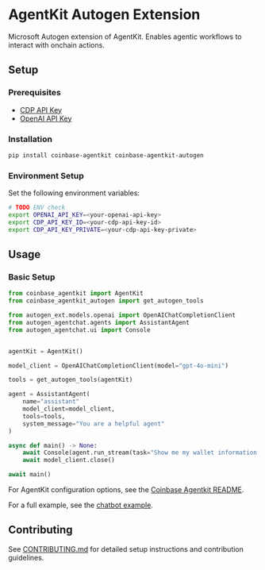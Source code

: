 # AgentKit Autogen Extension

Microsoft Autogen extension of AgentKit. Enables agentic workflows to interact with onchain actions.

## Setup

### Prerequisites

- [CDP API Key](https://portal.cdp.coinbase.com/access/api)
- [OpenAI API Key](https://platform.openai.com/docs/quickstart#create-and-export-an-api-key)

### Installation

```bash
pip install coinbase-agentkit coinbase-agentkit-autogen
```

### Environment Setup

Set the following environment variables:

```bash
# TODO ENV check
export OPENAI_API_KEY=<your-openai-api-key>
export CDP_API_KEY_ID=<your-cdp-api-key-id>
export CDP_API_KEY_PRIVATE=<your-cdp-api-key-private>
```

## Usage

### Basic Setup

```python
from coinbase_agentkit import AgentKit
from coinbase_agentkit_autogen import get_autogen_tools

from autogen_ext.models.openai import OpenAIChatCompletionClient
from autogen_agentchat.agents import AssistantAgent
from autogen_agentchat.ui import Console


agentKit = AgentKit()

model_client = OpenAIChatCompletionClient(model="gpt-4o-mini")

tools = get_autogen_tools(agentKit)

agent = AssistantAgent(
    name="assistant"
    model_client=model_client,
    tools=tools,
    system_message="You are a helpful agent"
)

async def main() -> None:
    await Console(agent.run_stream(task="Show me my wallet information."))
    await model_client.close()

await main()

```

For AgentKit configuration options, see the [Coinbase Agentkit README](https://github.com/coinbase/agentkit/blob/main/python/coinbase-agentkit/README.md).

For a full example, see the [chatbot example](https://github.com/coinbase/agentkit/blob/main/python/examples/autogen-cdp-chatbot/chatbot.py).

## Contributing

See [CONTRIBUTING.md](https://github.com/coinbase/agentkit/blob/main/CONTRIBUTING.md) for detailed setup instructions and contribution guidelines.
